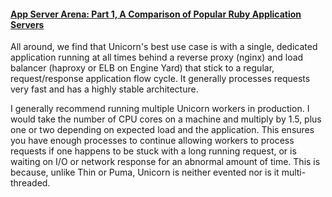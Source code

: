 #### [App Server Arena: Part 1, A Comparison of Popular Ruby Application Servers](https://blog.engineyard.com/2014/ruby-app-server-arena-pt1)

All around, we find that Unicorn's best use case is with a single, dedicated application running at all times behind a reverse proxy (nginx) and load balancer (haproxy or ELB on Engine Yard) that stick to a regular, request/response application flow cycle. It generally processes requests very fast and has a highly stable architecture.

I generally recommend running multiple Unicorn workers in production. I would take the number of CPU cores on a machine and multiply by 1.5, plus one or two depending on expected load and the application. This ensures you have enough processes to continue allowing workers to process requests if one happens to be stuck with a long running request, or is waiting on I/O or network response for an abnormal amount of time. This is because, unlike Thin or Puma, Unicorn is neither evented nor is it multi-threaded.